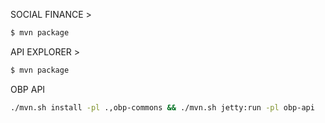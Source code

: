SOCIAL FINANCE >

```sh 
$ mvn package
```


API EXPLORER > 
```sh 
$ mvn package
```

OBP API

```sh
./mvn.sh install -pl .,obp-commons && ./mvn.sh jetty:run -pl obp-api
```